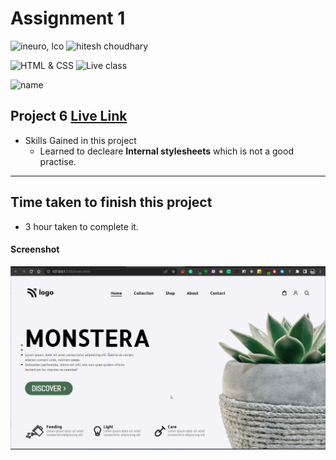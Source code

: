 # Assignment 1

![ineuro, lco](https://img.shields.io/badge/iNeuron-LCO-green)
![hitesh choudhary](https://img.shields.io/badge/Hitesh--Choudhary-Full--stack--JS--bootcamp-red)

![HTML & CSS](https://img.shields.io/badge/HTML-CSS-orange)
![Live class](https://img.shields.io/badge/LIVE--CLASS-PROJECT--6-lightgrey)

![name](https://img.shields.io/badge/Kaushal--Mehta-MCA--last--year-lightgrey)

## Project 6 [Live Link](https://live-proj-6.netlify.app)

-   Skills Gained in this project
    -   Learned to decleare **Internal stylesheets** which is not a good practise.

---

## Time taken to finish this project

-   3 hour taken to complete it.

#### Screenshot

![Desktop](./screenshots/project-6.png)
